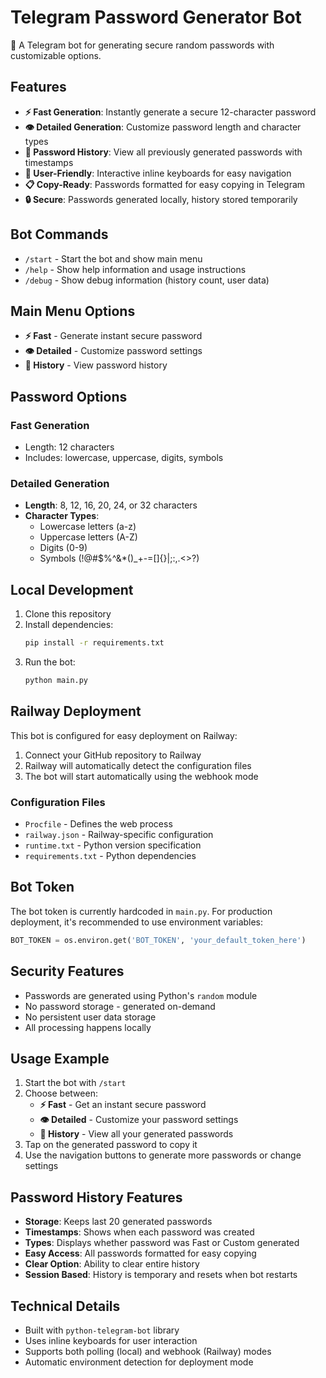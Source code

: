 # Telegram Password Generator Bot

🔐 A Telegram bot for generating secure random passwords with customizable options.

## Features

- **⚡️ Fast Generation**: Instantly generate a secure 12-character password
- **👁 Detailed Generation**: Customize password length and character types
- **📖 Password History**: View all previously generated passwords with timestamps
- **📱 User-Friendly**: Interactive inline keyboards for easy navigation
- **📋 Copy-Ready**: Passwords formatted for easy copying in Telegram
- **🔒 Secure**: Passwords generated locally, history stored temporarily

## Bot Commands

- `/start` - Start the bot and show main menu
- `/help` - Show help information and usage instructions
- `/debug` - Show debug information (history count, user data)

## Main Menu Options

- **⚡️ Fast** - Generate instant secure password
- **👁 Detailed** - Customize password settings
- **📖 History** - View password history

## Password Options

### Fast Generation
- Length: 12 characters
- Includes: lowercase, uppercase, digits, symbols

### Detailed Generation
- **Length**: 8, 12, 16, 20, 24, or 32 characters
- **Character Types**:
  - Lowercase letters (a-z)
  - Uppercase letters (A-Z)
  - Digits (0-9)
  - Symbols (!@#$%^&*()_+-=[]{}|;:,.<>?)

## Local Development

1. Clone this repository
2. Install dependencies:
   ```bash
   pip install -r requirements.txt
   ```
3. Run the bot:
   ```bash
   python main.py
   ```

## Railway Deployment

This bot is configured for easy deployment on Railway:

1. Connect your GitHub repository to Railway
2. Railway will automatically detect the configuration files
3. The bot will start automatically using the webhook mode

### Configuration Files

- `Procfile` - Defines the web process
- `railway.json` - Railway-specific configuration
- `runtime.txt` - Python version specification
- `requirements.txt` - Python dependencies

## Bot Token

The bot token is currently hardcoded in `main.py`. For production deployment, it's recommended to use environment variables:

```python
BOT_TOKEN = os.environ.get('BOT_TOKEN', 'your_default_token_here')
```

## Security Features

- Passwords are generated using Python's `random` module
- No password storage - generated on-demand
- No persistent user data storage
- All processing happens locally

## Usage Example

1. Start the bot with `/start`
2. Choose between:
   - **⚡️ Fast** - Get an instant secure password
   - **👁 Detailed** - Customize your password settings
   - **📖 History** - View all your generated passwords
3. Tap on the generated password to copy it
4. Use the navigation buttons to generate more passwords or change settings

## Password History Features

- **Storage**: Keeps last 20 generated passwords
- **Timestamps**: Shows when each password was created
- **Types**: Displays whether password was Fast or Custom generated
- **Easy Access**: All passwords formatted for easy copying
- **Clear Option**: Ability to clear entire history
- **Session Based**: History is temporary and resets when bot restarts

## Technical Details

- Built with `python-telegram-bot` library
- Uses inline keyboards for user interaction
- Supports both polling (local) and webhook (Railway) modes
- Automatic environment detection for deployment mode
